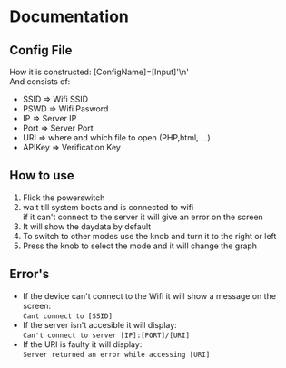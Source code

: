 # Documentation
## Config File
How it is constructed:
[ConfigName]=[Input]'\n'\
And consists of:
* SSID      => Wifi SSID
* PSWD      => Wifi Pasword
* IP        => Server IP
* Port      => Server Port
* URI       => where and which file to open (PHP,html, ...)
* APIKey    => Verification Key

## How to use
1) Flick the powerswitch
2) wait till system boots and is connected to wifi\
if it can't connect to the server it will give an error on the screen
3) It will show the daydata by default
4) To switch to other modes use the knob and turn it to the right or left
5) Press the knob to select the mode and it will change the graph

## Error's
* If the device can't connect to the Wifi it will show a message on the screen:\
```Cant connect to [SSID]```
* If the server isn't accesible it will display:\
```Can't connect to server [IP]:[PORT]/[URI]```
* If the URI is faulty it will display:\
```Server returned an error while accessing [URI]```